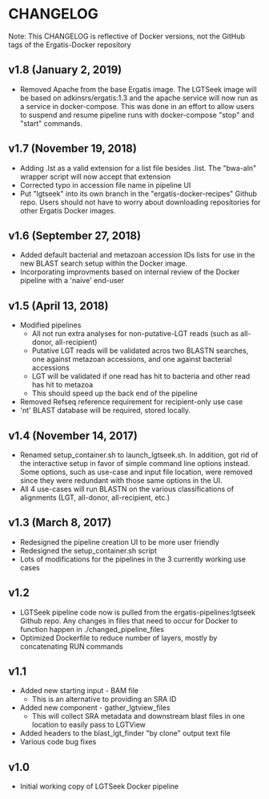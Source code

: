 # CHANGELOG

Note: This CHANGELOG is reflective of Docker versions, not the GitHub tags of the Ergatis-Docker repository

## v1.8 (January 2, 2019)
* Removed Apache from the base Ergatis image.  The LGTSeek image will be based on adkinsrs/ergatis:1.3 and the apache service will now run as a service in docker-compose.  This was done in an effort to allow users to suspend and resume pipeline runs with docker\-compose "stop" and "start" commands.

## v1.7 (November 19, 2018)
* Adding .lst as a valid extension for a list file besides .list.  The "bwa-aln" wrapper script will now accept that extension
* Corrected typo in accession file name in pipeline UI
* Put "lgtseek" into its own branch in the "ergatis-docker-recipes" Github repo.  Users should not have to worry about downloading repositories for other Ergatis Docker images.

## v1.6 (September 27, 2018)
* Added default bacterial and metazoan accession IDs lists for use in the new BLAST search setup within the Docker image.
* Incorporating improvments based on internal review of the Docker pipeline with a 'naive' end-user

## v1.5 (April 13, 2018)
* Modified pipelines
  * All not run extra analyses for non-putative-LGT reads (such as all-donor, all-recipient)
  * Putative LGT reads will be validated acros two BLASTN searches, one against metazoan accessions, and one against bacterial accessions
  * LGT will be validated if one read has hit to bacteria and other read has hit to metazoa
  * This should speed up the back end of the pipeline
* Removed Refseq reference requirement for recipient-only use case
* 'nt' BLAST database will be required, stored locally.

## v1.4 (November 14, 2017)
* Renamed setup\_container.sh to launch\_lgtseek.sh.  In addition, got rid of the interactive setup in favor of simple command line options instead.  Some options, such as use-case and input file location, were removed since they were redundant with those same options in the UI.
* All 4 use-cases will run BLASTN on the various classifications of alignments (LGT, all-donor, all-recipient, etc.)

## v1.3 (March 8, 2017)
* Redesigned the pipeline creation UI to be more user friendly
* Redesigned the setup\_container.sh script
* Lots of modifications for the pipelines in the 3 currently working use cases

## v1.2
* LGTSeek pipeline code now is pulled from the ergatis-pipelines:lgtseek Github repo.  Any changes in files that need to occur for Docker to function happen in ./changed\_pipeline\_files
* Optimized Dockerfile to reduce number of layers, mostly by concatenating RUN commands

## v1.1
* Added new starting input - BAM file
  * This is an alternative to providing an SRA ID
* Added new component - gather\_lgtview\_files
  * This will collect SRA metadata and downstream blast files in one location to easily pass to LGTView
* Added headers to the blast\_lgt\_finder "by clone" output text file
* Various code bug fixes

## v1.0
* Initial working copy of LGTSeek Docker pipeline
